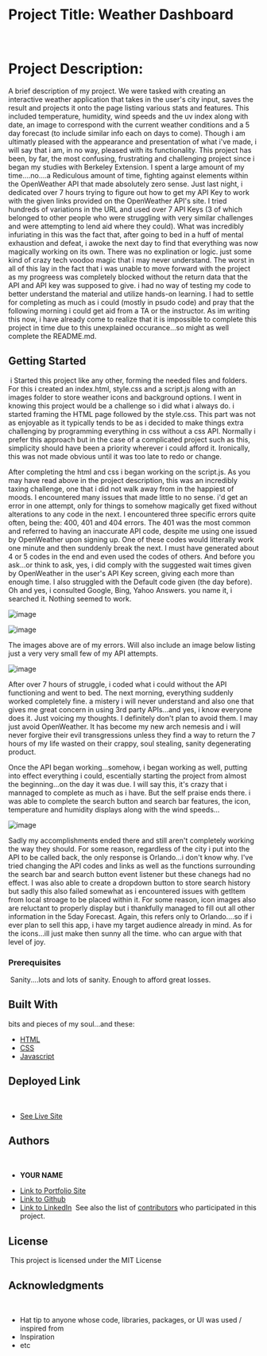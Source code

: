 # Project Title: Weather Dashboard
​
# Project Description:
A brief description of my project. We were tasked with creating an interactive weather application that takes in the user's city input, saves the result and projects it onto the page listing various stats and features. This included temperature, humidity, wind speeds and the uv index along with date, an image to correspond with the current weather conditions and a 5 day forecast (to include similar info each on days to come). Though i am ultimatly pleased with the appearance and presentation of what i've made, i will say that i am, in no way, pleased with its functionality. This project has been, by far, the most confusing, frustrating and challenging project since i began my studies with Berkeley Extension. I spent a large amount of my time....no....a Rediculous amount of time, fighting against elements within the OpenWeather API that made absolutely zero sense. Just last night, i dedicated over 7 hours trying to figure out how to get my API Key to work with the given links provided on the OpenWeather API's site. I tried hundreds of variations in the URL and used over 7 API Keys (3 of which belonged to other people who were struggling with very similar challenges and were attempting to lend aid where they could). What was incredibly infuriating in this was the fact that, after going to bed in a huff of mental exhaustion and defeat, i awoke the next day to find that everything was now magically working on its own. There was no explination or logic. just some kind of crazy tech voodoo magic that i may never understand. The worst in all of this lay in the fact that i was unable to move forward with the project as my progreess was completely blocked without the return data that the API and API key was supposed to give. i had no way of testing my code to better understand the material and utilize hands-on learning. I had to settle for completing as much as i could (mostly in psudo code) and pray that the following morning i could get aid from a TA or the instructor. As im writing this now, i have already come to realize that it is impossible to complete this project in time due to this unexplained occurance...so might as well complete the README.md.
​
## Getting Started
​
i Started this project like any other, forming the needed files and folders. For this i created an index.html, style.css and a script.js along with an images folder to store weather icons and background options. I went in knowing this project would be a challenge so i did what i always do. i started framing the HTML page followed by the style.css. This part was not as enjoyable as it typically tends to be as i decided to make things extra challenging by programming everything in css without a css API. Normally i prefer this approach but in the case of a complicated project such as this, simplicity should have been a priority wherever i could afford it. Ironically, this was not made obvious until it was too late to redo or change.

After completing the html and css i began working on the script.js. As you may have read above in the project description, this was an incredibly taxing challenge, one that i did not walk away from in the happiest of moods. I encountered many issues that made little to no sense. i'd get an error in one attempt, only for things to somehow magically get fixed without alterations to any code in the next. I encountered three specific errors quite often, being the: 400, 401 and 404 errors. The 401 was the most common and referred to having an inaccurate API code, despite me using one issued by OpenWeather upon signing up. One of these codes would litterally work one minute and then sunddenly break the next. I must have generated about 4 or 5 codes in the end and even used the codes of others. And before you ask...or think to ask, yes, i did comply with the suggested wait times given by OpenWeather in the user's API Key screen, giving each more than enough time. I also struggled with the Default code given (the day before). Oh and yes, i consulted Google, Bing, Yahoo Answers. you name it, i searched it. Nothing seemed to work.

![image](images/error-401-2.png)

![image](images/error-401.png)

The images above are of my errors. Will also include an image below listing just a very very small few of my API attempts.

![image](images/api-attempts.jpg)

After over 7 hours of struggle, i coded what i could without the API functioning and went to bed. The next morning, everything suddenly worked completely fine. a mistery i will never understand and also one that gives me great concern in using 3rd party APIs...and yes, i know everyone does it. Just voicing my thoughts. I definitely don't plan to avoid them. I may just avoid OpenWeather. It has become my new arch nemesis and i will never forgive their evil transgressions unless they find a way to return the 7 hours of my life wasted on their crappy, soul stealing, sanity degenerating product.

Once the API began working...somehow, i began working as well, putting into effect everything i could, escentially starting the project from almost the beginning...on the day it was due. I will say this, it's crazy that i mannaged to complete as much as i have. But the self praise ends there. i was able to complete the search button and search bar features, the icon, temperature and humidity displays along with the wind speeds... 

![image](images/image-complete-ish.jpg)


Sadly my accomplishments ended there and still aren't completely working the way they should. For some reason, regardless of the city i put into the API to be called back, the only response is Orlando...i don't know why. I've tried changing the API codes and links as well as the functions surrounding the search bar and search button event listener but these chanegs had no effect. I was also able to create a dropdown button to store search history but sadly this also failed somewhat as i encountered issues with getItem from local stroage to be placed within it. For some reason, icon images also are reluctant to properly display but i thankfully managed to fill out all other information in the 5day Forecast. Again, this refers only to Orlando....so if i ever plan to sell this app, i have my target audience already in mind. As for the icons...ill just make then sunny all the time. who can argue with that level of joy.
​
### Prerequisites
​
Sanity....lots and lots of sanity. Enough to afford great losses.
​
​
​
## Built With

bits and pieces of my soul...and these:​

* [HTML](https://developer.mozilla.org/en-US/docs/Web/HTML)
* [CSS](https://developer.mozilla.org/en-US/docs/Web/CSS)
* [Javascript](https://developer.mozilla.org/en-US/docs/Web/JavaScript)
​
## Deployed Link
​
* [See Live Site](#)
​
​
## Authors
​
* **YOUR NAME** 
​
- [Link to Portfolio Site](#)
- [Link to Github](https://github.com/)
- [Link to LinkedIn](https://www.linkedin.com/)
​
See also the list of [contributors](https://github.com/your/project/contributors) who participated in this project.
​
## License
​
This project is licensed under the MIT License 
​
## Acknowledgments
​
* Hat tip to anyone whose code, libraries, packages, or UI was used  / inspired from
* Inspiration
* etc
